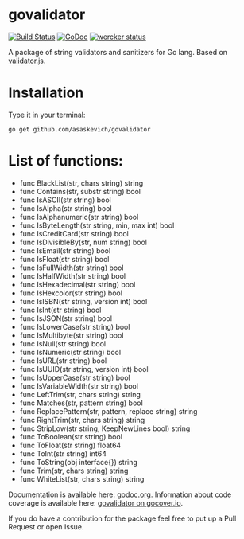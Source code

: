 govalidator
===========
[![Build Status](https://travis-ci.org/asaskevich/govalidator.svg?branch=master)](https://travis-ci.org/asaskevich/govalidator) [![GoDoc](https://godoc.org/github.com/asaskevich/govalidator?status.png)](https://godoc.org/github.com/asaskevich/govalidator)
[![wercker status](https://app.wercker.com/status/1ec990b09ea86c910d5f08b0e02c6043/s "wercker status")](https://app.wercker.com/project/bykey/1ec990b09ea86c910d5f08b0e02c6043)

A package of string validators and sanitizers for Go lang. Based on [validator.js](https://github.com/chriso/validator.js).

Installation
===========
Type it in your terminal:

	go get github.com/asaskevich/govalidator
	
List of functions:
===========
* func BlackList(str, chars string) string
* func Contains(str, substr string) bool
* func IsASCII(str string) bool
* func IsAlpha(str string) bool
* func IsAlphanumeric(str string) bool
* func IsByteLength(str string, min, max int) bool
* func IsCreditCard(str string) bool
* func IsDivisibleBy(str, num string) bool
* func IsEmail(str string) bool
* func IsFloat(str string) bool
* func IsFullWidth(str string) bool
* func IsHalfWidth(str string) bool
* func IsHexadecimal(str string) bool
* func IsHexcolor(str string) bool
* func IsISBN(str string, version int) bool
* func IsInt(str string) bool
* func IsJSON(str string) bool
* func IsLowerCase(str string) bool
* func IsMultibyte(str string) bool
* func IsNull(str string) bool
* func IsNumeric(str string) bool
* func IsURL(str string) bool
* func IsUUID(str string, version int) bool
* func IsUpperCase(str string) bool
* func IsVariableWidth(str string) bool
* func LeftTrim(str, chars string) string
* func Matches(str, pattern string) bool
* func ReplacePattern(str, pattern, replace string) string
* func RightTrim(str, chars string) string
* func StripLow(str string, KeepNewLines bool) string
* func ToBoolean(str string) bool
* func ToFloat(str string) float64
* func ToInt(str string) int64
* func ToString(obj interface{}) string
* func Trim(str, chars string) string
* func WhiteList(str, chars string) string

Documentation is available here: [godoc.org](https://godoc.org/github.com/asaskevich/govalidator).
Information about code coverage is available here: [govalidator on gocover.io](http://gocover.io/github.com/asaskevich/govalidator).

If you do have a contribution for the package feel free to put up a Pull Request or open Issue.

